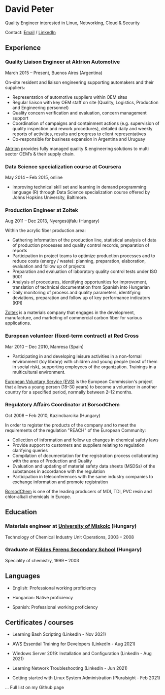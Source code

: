 # David Peter

Quality Engineer interested in Linux, Networking, Cloud & Security

Contact: [Email](mailto:davidpeter84@gmail.com) / [LinkedIn](https://linkedin.com/in/davidpeter84)


## Experience
 
### Quality Liaison Engineer at Aktrion Automotive
 
March 2015 – Present, Buenos Aires (Argentina)
 
On-site resident and liaison engineering supporting automakers and their suppliers:

- Representation of automotive suppliers within OEM sites
- Regular liaison with key OEM staff on site (Quality, Logistics, Production and Engineering personnel)
- Quality concern verification and evaluation, concern management support
- Coordination of campaigns and containment actions (e.g. supervision of quality inspection and rework procedures), detailed daily and weekly reports of activities, results and progress to client representatives
- Co-responsible for business expansion in Argentina and Uruguay

[Aktrion](https://aktrion.com) provides fully managed quality & engineering solutions to multi sector OEM’s & their supply chain.



### Data Science specialization course at Coursera
May 2014 – Feb 2015, online

- Improving technical skill set and learning in demand programming language (R) through Data Science specialization course offered by Johns Hopkins University, Baltimore. 



### Production Engineer at Zoltek
Aug 2011 – Dec 2013, Nyergesújfalu (Hungary)

Within the acrylic fiber production area:
- Gathering information of the production line, statistical analysis of data of production processes and quality control records, preparation of reports
- Participation in project teams to optimize production processes and to reduce costs (energy / waste): planning, preparation, elaboration, evaluation and follow up of projects
- Preparation and evaluation of laboratory quality control tests under ISO 9001
- Analysis of procedures, identifying opportunities for improvement, translation of technical documentation from Spanish into Hungarian
- Daily monitoring of process and quality parameters, identifying deviations, preparation and follow up of key performance indicators (KPI)

[Zoltek](https://zoltek.com) is a materials company that engages in the development, manufacture, and marketing of commercial carbon fiber for various applications.



 
### European volunteer (fixed-term contract) at Red Cross
Mar 2010 – Dec 2010, Manresa (Spain)

- Participating in and developing leisure activities in a non-formal environment (toy library) with children and young people (most of them in social risk), supporting employees of the organization. Trainings in a multicultural environment.

[European Voluntary Service (EVS)](https://europa.eu/youth/go-abroad/volunteering_en) is the European Commission's project that allows a young person (18–30 years) to become a volunteer in another country for a specified period, normally between 2–12 months. 




### Regulatory Affairs Coordinator at BorsodChem
Oct 2008 – Feb 2010, Kazincbarcika (Hungary)

In order to register the products of the company and to meet the requirements of the regulation "REACH" of the European Community:
- Collection of information and follow up changes in chemical safety laws
- Provide support to customers and suppliers relating to regulation clarifying queries
- Compilation of documentation for the registration process collaborating with the area of Production and Quality
- Evaluation and updating of material safety data sheets (MSDSs) of the substances in accordance with the regulation
- Participation in teleconferences with the same industry companies to exchange information and promote registration

[BorsodChem](https://borsodchem.com) is one of the leading producers of MDI, TDI, PVC resin and chlor-alkali chemicals in Europe.


## Education


### Materials engineer at [University of Miskolc](https://www.uni-miskolc.hu/en) (Hungary)
Technology of Chemical Industry Unit Operations, 2003 – 2008

### Graduate at [Földes Ferenc Secondary School](https://ffg.hu/) (Hungary)
Speciality of chemistry, 1999 – 2003


## Languages

- English: Professional working proficiency

- Hungarian: Native proficiency

- Spanish: Professional working proficiency 


## Certificates / courses


- Learning Bash Scripting (LinkedIn - Nov 2021)

- AWS Essential Training for Developers (LinkedIn - Aug 2021)

- Windows Server 2019: Installation and Configuration (LinkedIn - Aug 2021)

- Learning Network Troubleshooting (LinkedIn - Jun 2021)

- Getting started with Linux System Administration (Pluralsight - Feb 2021)

... Full list on my Github page
